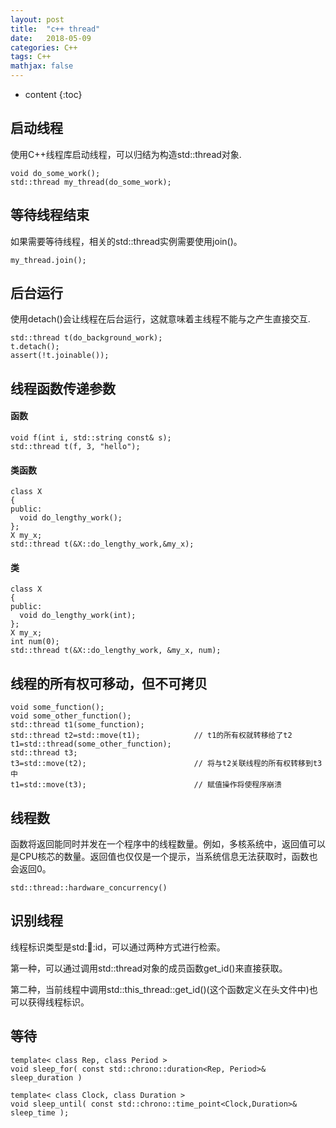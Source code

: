 ```yaml
---
layout: post
title:  "c++ thread"
date:   2018-05-09
categories: C++
tags: C++ 
mathjax: false
---
```

* content
{:toc}

## 启动线程
使用C++线程库启动线程，可以归结为构造std::thread对象.
~~~
void do_some_work();
std::thread my_thread(do_some_work);
~~~
## 等待线程结束
如果需要等待线程，相关的std::thread实例需要使用join()。
~~~
my_thread.join();
~~~
## 后台运行
使用detach()会让线程在后台运行，这就意味着主线程不能与之产生直接交互.
~~~
std::thread t(do_background_work);
t.detach();
assert(!t.joinable());
~~~
## 线程函数传递参数
#### 函数
~~~
void f(int i, std::string const& s);
std::thread t(f, 3, "hello");
~~~
#### 类函数
~~~
class X
{
public:
  void do_lengthy_work();
};
X my_x;
std::thread t(&X::do_lengthy_work,&my_x); 
~~~
#### 类
~~~
class X
{
public:
  void do_lengthy_work(int);
};
X my_x;
int num(0);
std::thread t(&X::do_lengthy_work, &my_x, num);
~~~

## 线程的所有权可移动，但不可拷贝
~~~
void some_function();
void some_other_function();
std::thread t1(some_function);            
std::thread t2=std::move(t1);            // t1的所有权就转移给了t2
t1=std::thread(some_other_function);    
std::thread t3;                            
t3=std::move(t2);                        // 将与t2关联线程的所有权转移到t3中
t1=std::move(t3);                        // 赋值操作将使程序崩溃
~~~



## 线程数
函数将返回能同时并发在一个程序中的线程数量。例如，多核系统中，返回值可以是CPU核芯的数量。返回值也仅仅是一个提示，当系统信息无法获取时，函数也会返回0。
~~~
std::thread::hardware_concurrency()
~~~
## 识别线程
线程标识类型是std::thread::id，可以通过两种方式进行检索。

第一种，可以通过调用std::thread对象的成员函数get_id()来直接获取。

第二种，当前线程中调用std::this_thread::get_id()(这个函数定义在<thread>头文件中)也可以获得线程标识。
## 等待

~~~
template< class Rep, class Period >
void sleep_for( const std::chrono::duration<Rep, Period>& sleep_duration )

template< class Clock, class Duration >
void sleep_until( const std::chrono::time_point<Clock,Duration>& sleep_time );
~~~
